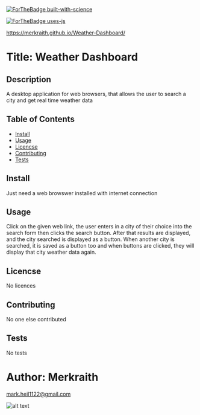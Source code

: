 

[![ForTheBadge built-with-science](http://ForTheBadge.com/images/badges/built-with-science.svg)](https://GitHub.com/Naereen/)

[![ForTheBadge uses-js](http://ForTheBadge.com/images/badges/uses-js.svg)](http://ForTheBadge.com)

https://merkraith.github.io/Weather-Dashboard/


# Title:  Weather Dashboard


## Description
  A desktop application for web browsers, that allows the user to search a city and get real time weather data

## Table of Contents
  * [Install](#install)
  * [Usage](#usage)
  * [Licencse](#licencse)
  * [Contributing](#Contributing)
  * [Tests](#tests)

## Install
  Just need a web browswer installed with internet connection

## Usage
  Click on the given web link, the user enters in a city of their choice into the search form then clicks the search button.  After that results are displayed, and the city searched is displayed as a button.  When another city is searched, it is saved as a button too and when buttons are clicked, they will display that city weather data again.

## Licencse
  No licences

## Contributing
  No one else contributed

## Tests
  No tests

# Author: Merkraith

mark.heil1122@gmail.com

![alt text](https://github.com/Merkraith.png)



